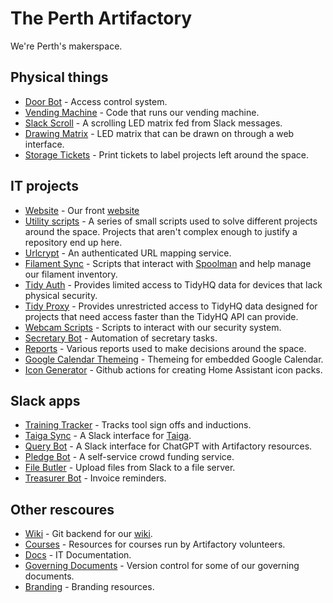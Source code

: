 # The Perth Artifactory

We're Perth's makerspace.

## Physical things

* [Door Bot](https://github.com/Perth-Artifactory/doorbot_1.3) - Access control system.
* [Vending Machine](https://github.com/Perth-Artifactory/Vending-Machine) - Code that runs our vending machine.
* [Slack Scroll](https://github.com/Perth-Artifactory/slack-scroll) - A scrolling LED matrix fed from Slack messages.
* [Drawing Matrix](https://github.com/Perth-Artifactory/artifactory-draw-matrix) - LED matrix that can be drawn on through a web interface.
* [Storage Tickets](https://github.com/Perth-Artifactory/storageTickets) - Print tickets to label projects left around the space.

## IT projects

* [Website](https://github.com/Perth-Artifactory/website) - Our front [website](https://artifactory.org.au)
* [Utility scripts](https://github.com/Perth-Artifactory/util) - A series of small scripts used to solve different projects around the space. Projects that aren't complex enough to justify a repository end up here.
* [Urlcrypt](https://github.com/Perth-Artifactory/urlcrypt) - An authenticated URL mapping service.
* [Filament Sync](https://github.com/Perth-Artifactory/filament_sync) - Scripts that interact with [Spoolman](https://github.com/Donkie/Spoolman) and help manage our filament inventory.
* [Tidy Auth](https://github.com/Perth-Artifactory/tidyauth) - Provides limited access to TidyHQ data for devices that lack physical security.
* [Tidy Proxy](https://github.com/Perth-Artifactory/tidyproxy) - Provides unrestricted access to TidyHQ data designed for projects that need access faster than the TidyHQ API can provide.
* [Webcam Scripts](https://github.com/Perth-Artifactory/webcam-scripts) - Scripts to interact with our security system.
* [Secretary Bot](https://github.com/Perth-Artifactory/secretaryBot) - Automation of secretary tasks.
* [Reports](https://github.com/Perth-Artifactory/reports) - Various reports used to make decisions around the space.
* [Google Calendar Themeing](https://github.com/Perth-Artifactory/theme-google-cal-embed) - Themeing for embedded Google Calendar.
* [Icon Generator](https://github.com/Perth-Artifactory/ha-icon-generator) - Github actions for creating Home Assistant icon packs.

## Slack apps

* [Training Tracker](https://github.com/Perth-Artifactory/trainingTracker) - Tracks tool sign offs and inductions.
* [Taiga Sync](https://github.com/Perth-Artifactory/taiga_sync) - A Slack interface for [Taiga](https://taiga.io/).
* [Query Bot](https://github.com/Perth-Artifactory/queryBot) - A Slack interface for ChatGPT with Artifactory resources.
* [Pledge Bot](https://github.com/Perth-Artifactory/pledgeBot) - A self-service crowd funding service.
* [File Butler](https://github.com/Perth-Artifactory/fileButler) - Upload files from Slack to a file server.
* [Treasurer Bot](https://github.com/Perth-Artifactory/treasurerBot) - Invoice reminders.

## Other rescoures

* [Wiki](https://github.com/Perth-Artifactory/wiki) - Git backend for our [wiki](https://wiki.artifactory.org.au).
* [Courses](https://github.com/Perth-Artifactory/Courses) - Resources for courses run by Artifactory volunteers.
* [Docs](https://github.com/Perth-Artifactory/Docs) - IT Documentation.
* [Governing Documents](https://github.com/Perth-Artifactory/governance) - Version control for some of our governing documents.
* [Branding](https://github.com/Perth-Artifactory/branding) - Branding resources.
